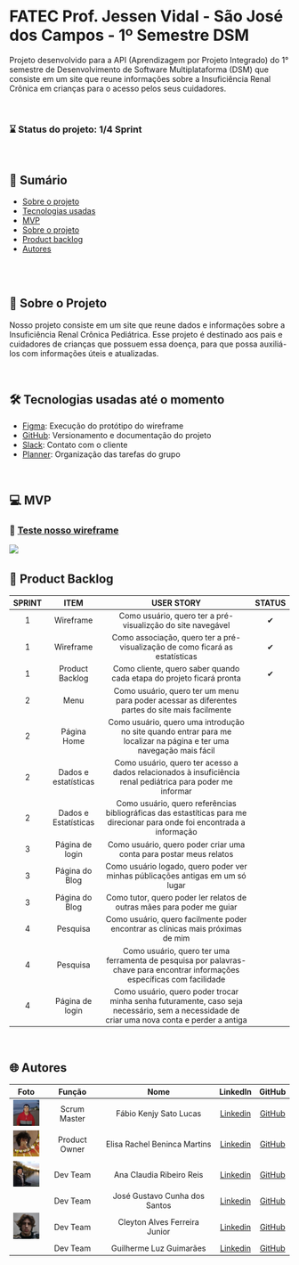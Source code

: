 # FATEC Prof. Jessen Vidal - São José dos Campos - 1º Semestre DSM
Projeto desenvolvido para a API (Aprendizagem por Projeto Integrado) do 1° semestre de Desenvolvimento de Software Multiplataforma (DSM) que consiste em um site que reune informações sobre a Insuficiência Renal Crônica em crianças para o acesso pelos seus cuidadores.

<br>

### ⌛ Status do projeto: 1/4 Sprint

<br>

## 📑 Sumário
- [Sobre o projeto](#sobre-o-projeto)
- [Tecnologias usadas](#tecnologias)
- [MVP](#mvp)
- [Sobre o projeto](#sobre-o-projeto)
- [Product backlog](#product-backlog)
- [Autores](#autores)

<br>
<br>

## 📢 Sobre o Projeto <a name="sobre-o-projeto"></a>

Nosso projeto consiste em um site que reune dados e informações sobre a Insuficiência Renal Crônica Pediátrica. Esse projeto é destinado aos pais e cuidadores de crianças que possuem essa doença, para que possa auxiliá-los com informações úteis e atualizadas.

<br>

## 🛠 Tecnologias usadas até o momento <a name="tecnologias"></a>
- [Figma](http://www.figma.com): Execução do protótipo do wireframe
- [GitHub](https://github.com): Versionamento e documentação do projeto
- [Slack](https://slack.com/intl/pt-br): Contato com o cliente
- [Planner](https://tasks.office.com/): Organização das tarefas do grupo 

<br>

## 💻 MVP<a name="mvp"></a>
### 🔴 <a href="https://www.figma.com/proto/2V0EagZNOnDKmTYD8IoKec/Untitled?type=design&node-id=1-2&t=i9T20ykwzhpxgliv-1&scaling=min-zoom&page-id=0%3A1&starting-point-node-id=1%3A2&mode=design" target="_blank">Teste nosso wireframe</a>

<img src="docs/wireframe-mvp.gif"/>

<br>

## 📜 Product Backlog<a name="product-backlog"></a>

| SPRINT | ITEM | USER STORY | STATUS |
| :----: | :---: | :--------: | :----: |
| 1 | Wireframe | Como usuário, quero ter a pré-visualizção do site navegável | ✔ |
| 1 | Wireframe | Como associação, quero ter a pré-visualização de como ficará as estatísticas | ✔ |
| 1 | Product Backlog | Como cliente, quero saber quando cada etapa do projeto ficará pronta | ✔ |
| 2 | Menu | Como usuário, quero ter um menu para poder acessar as diferentes partes do site mais facilmente | |
| 2 | Página Home | Como usuário, quero uma introdução no site quando entrar para me localizar na página e ter uma navegação mais fácil | |
| 2 | Dados e estatísticas | Como usuário, quero ter acesso a dados relacionados à insuficiência renal pediátrica para poder me informar | |
| 2 | Dados e Estatísticas | Como usuário, quero referências bibliográficas das estastíticas para me direcionar para onde foi encontrada a informação | |
| 3 | Página de login | Como usuário, quero poder criar uma conta para postar meus relatos | |
| 3 | Página do Blog | Como usuário logado, quero poder ver minhas públicações antigas em um só lugar | |
| 3 | Página do Blog | Como tutor, quero poder ler relatos de outras mães para poder me guiar | |
| 4 | Pesquisa | Como usuário, quero facilmente poder encontrar as clínicas mais próximas de mim | |
| 4 | Pesquisa | Como usuário, quero ter uma ferramenta de pesquisa por palavras-chave para encontrar informações específicas com facilidade | |
| 4 | Página de login | Como usuário, quero poder trocar minha senha futuramente, caso seja necessário, sem a necessidade de criar uma nova conta e perder a antiga | |

<br>

## 🌐 Autores <a name="autores"></a>
|  Foto        |     Função    |           Nome            |                            LinkedIn                            |                      GitHub                       |
| :----: | :-----------: | :-----------------------: | :------------------------------------------------------------: | :-----------------------------------------------: |
| <img src="docs/imagens-readme/fotos-integrantes/fabio.jpeg" width="50px"> | Scrum Master  | Fábio Kenjy Sato Lucas |  [Linkedin](https://www.linkedin.com/in/fabio-kenjy/)  | [GitHub](https://github.com/FabioKenjjy)           |
| <img src="docs/imagens-readme/fotos-integrantes/Elisa.jpeg" width="50px"> | Product Owner | Elisa Rachel Beninca Martins |  [Linkedin](https://www.linkedin.com/in/elisa-rachel-beninca-martins-704566292/)  | [GitHub](https://github.com/elisarachel) |
| <img src="docs/imagens-readme/fotos-integrantes/ana.jpeg" width="50px">   | Dev Team | Ana Claudia Ribeiro Reis |  [Linkedin]()  | [GitHub](https://github.com/anaclaudiarr/anaclaudiarr)          |
| <img src=""> | Dev Team      | José Gustavo Cunha dos Santos |  [Linkedin]()  |  [GitHub]()  |
| <img src="docs/imagens-readme/fotos-integrantes/cleyton.jpeg" width="50px">|Dev Team| Cleyton Alves Ferreira Junior |  [Linkedin](https://www.linkedin.com/in/clayton-junior-profile)  | [GitHub](https://github.com/ClaytonJR18/ClaytonJR18)  |
| <img src=""> | Dev Team      | Guilherme Luz Guimarães |  [Linkedin](www.linkedin.com/in/guilherme-guimarães1)  | [GitHub](http://github.com/GuilhermeLGuimaraes)    |
